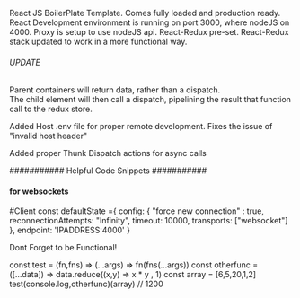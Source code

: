 React JS BoilerPlate Template.
Comes fully loaded and production ready.
React Development environment is running on port 3000, where nodeJS on 4000.
Proxy is setup to use nodeJS api.
React-Redux pre-set.
React-Redux stack updated to work in a more functional way.

###### UPDATE

Parent containers will return data, rather than a dispatch.  
The child element will then call a dispatch, pipelining the result that function call to the redux store.

Added Host .env file for proper remote development.
Fixes the issue of "invalid host header"

Added proper Thunk Dispatch actions for async calls

########### Helpful Code Snippets ###########

#### for websockets

#Client
const defaultState ={
config: {
"force new connection" : true,
reconnectionAttempts: "Infinity",
timeout: 10000,
transports: ["websocket"]
},
endpoint: 'IPADDRESS:4000'
}

Dont Forget to be Functional!

const test = (fn,fns) => (...args) => fn(fns(...args))
const otherfunc = ([...data]) => data.reduce((x,y) => x \* y , 1)
const array = [6,5,20,1,2]
test(console.log,otherfunc)(array) // 1200
